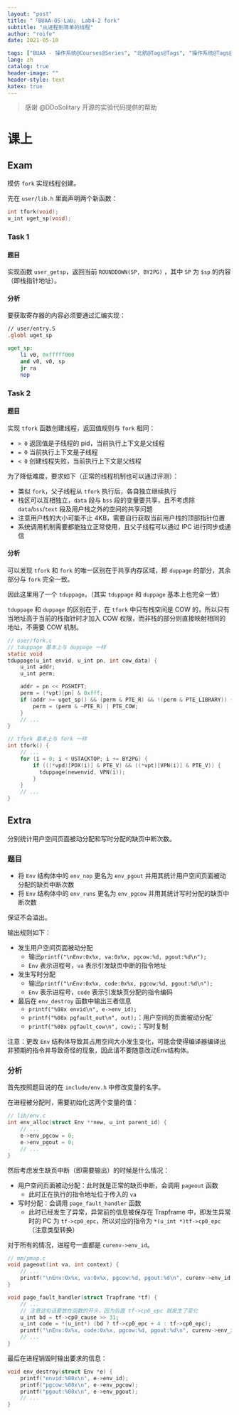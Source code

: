 ```yaml
---
layout: "post"
title: "「BUAA-OS-Lab」 Lab4-2 fork"
subtitle: "从进程到简单的线程"
author: "roife"
date: 2021-05-10

tags: ["BUAA - 操作系统@Courses@Series", "北航@Tags@Tags", "操作系统@Tags@Tags", "C@Languages@Tags"]
lang: zh
catalog: true
header-image: ""
header-style: text
katex: true
---
```


> 感谢 @DDoSolitary 开源的实验代码提供的帮助

# 课上

## Exam

模仿 `fork` 实现线程创建。

先在 `user/lib.h` 里面声明两个新函数：

```c
int tfork(void);
u_int uget_sp(void);
```

### Task 1

#### 题目

实现函数 `user_getsp`，返回当前 `ROUNDDOWN(SP, BY2PG)` ，其中 `SP` 为 `$sp` 的内容（即栈指针地址）。

#### 分析

要获取寄存器的内容必须要通过汇编实现：

```mips
// user/entry.S
.globl uget_sp

uget_sp:
    li v0, 0xfffff000
    and v0, v0, sp
    jr ra
    nop
```

### Task 2

#### 题目

实现 `tfork` 函数创建线程，返回值规则与 `fork` 相同：
- `> 0` 返回值是子线程的 pid，当前执行上下文是父线程
- `= 0` 当前执行上下文是子线程
- `< 0` 创建线程失败，当前执行上下文是父线程

为了降低难度，要求如下（正常的线程机制也可以通过评测）：
- 类似 `fork`，父子线程从 `tfork` 执行后，各自独立继续执行
- 栈区可以互相独立，`data` 段与 `bss` 段的变量要共享，且不考虑除 `data`/`bss`/`text` 段及用户栈之外的空间的共享问题
- 注意用户栈的大小可能不止 4KB，需要自行获取当前用户栈的顶部指针位置
- 系统调用机制需要都能独立正常使用，且父子线程可以通过 IPC 进行同步或通信

#### 分析

可以发现 `tfork` 和 `fork` 的唯一区别在于共享内存区域，即 `duppage` 的部分，其余部分与 `fork` 完全一致。

因此这里用了一个 `tduppage`。（其实 `tduppage` 和 `duppage` 基本上也完全一致）

`tduppage` 和 `duppage` 的区别在于，在 `tfork` 中只有栈空间是 COW 的，所以只有当地址高于当前的栈指针时才加入 COW 权限，而非栈的部分则直接映射相同的地址，不需要 COW 机制。

```c
// user/fork.c
// tduppage 基本上与 duppage 一样
static void
tduppage(u_int envid, u_int pn, int cow_data) {
    u_int addr;
    u_int perm;

    addr = pn << PGSHIFT;
    perm = (*vpt)[pn] & 0xfff;
    if (addr >= uget_sp() && (perm & PTE_R) && !(perm & PTE_LIBRARY)) { // 区别在这里
        perm = (perm & ~PTE_R) | PTE_COW;
    }
    // ...
}

// tfork 基本上与 fork 一样
int tfork() {
    // ...
    for (i = 0; i < USTACKTOP; i += BY2PG) {
        if (((*vpd)[PDX(i)] & PTE_V) && ((*vpt)[VPN(i)] & PTE_V)) {
          tduppage(newenvid, VPN(i));
        }
    }
    // ...
}
```

## Extra

分别统计用户空间页面被动分配和写时分配的缺页中断次数。

### 题目

- 将 `Env` 结构体中的 `env_nop` 更名为 `env_pgout` 并用其统计用户空间页面被动分配的缺页中断次数
- 将 `Env` 结构体中的 `env_runs` 更名为 `env_pgcow` 并用其统计写时分配的缺页中断次数

保证不会溢出。

输出规则如下：
- 发生用户空间页面被动分配
  + 输出`printf("\nEnv:0x%x, va:0x%x, pgcow:%d, pgout:%d\n");`
  + `Env` 表示进程号，`va` 表示引发缺页中断的指令地址
- 发生写时分配
  + 输出`printf("\nEnv:0x%x, code:0x%x, pgcow:%d, pgout:%d\n");`
  + `Env` 表示进程号，`code` 表示引发缺页分配的指令编码
- 最后在 `env_destroy` 函数中输出三者信息
  + `printf("%08x envid\n", e->env_id);`
  + `printf("%08x pgfault_out\n", out);`：用户空间的页面被动分配`
  + `printf("%08x pgfault_cow\n", cow);`：写时复制

注意：更改 `Env` 结构体导致其占用空间大小发生变化，可能会使得编译器编译出非预期的指令并导致奇怪的现象，因此请不要随意改动Env结构体。

### 分析

首先按照题目说的在 `include/env.h` 中修改变量的名字。

在进程被分配时，需要初始化这两个变量的值：

```c
// lib/env.c
int env_alloc(struct Env **new, u_int parent_id) {
    // ...
    e->env_pgcow = 0;
    e->env_pgout = 0;
    // ...
}
```

然后考虑发生缺页中断（即需要输出）的时候是什么情况：
- 用户空间页面被动分配：此时就是正常的缺页中断，会调用 `pageout` 函数
  + 此时正在执行的指令地址位于传入的 `va`
- 写时分配：会调用 `page_fault_handler` 函数
  + 此时已经发生了异常，异常前的信息被保存在 Trapframe 中，即发生异常时的 PC 为 `tf->cp0_epc`，所以对应的指令为 `*(u_int *)tf->cp0_epc`（注意类型转换）

对于所有的情况，进程号一直都是 `curenv->env_id`。

```c
// mm/pmap.c
void pageout(int va, int context) {
    // ...
    printf("\nEnv:0x%x, va:0x%x, pgcow:%d, pgout:%d\n", curenv->env_id, va, curenv->env_pgcow, ++curenv->env_pgout);
}
```

```c
void page_fault_handler(struct Trapframe *tf) {
    // ...
    // 注意这句话要放在函数的开头，因为后面 tf->cp0_epc 就发生了变化
    u_int bd = tf->cp0_cause >> 31;
    u_int code = *(u_int*) (bd ? tf->cp0_epc + 4 : tf->cp0_epc);
    printf("\nEnv:0x%x, code:0x%x, pgcow:%d, pgout:%d\n", curenv->env_id, code, ++curenv->env_pgcow, curenv->env_pgout);
    // ...
}
```

最后在进程销毁时输出要求的信息：

```c
void env_destroy(struct Env *e) {
    printf("envid:%08x\n", e->env_id);
    printf("pgcow:%08x\n", e->env_pgcow);
    printf("pgout:%08x\n", e->env_pgout);
    // ...
}
```